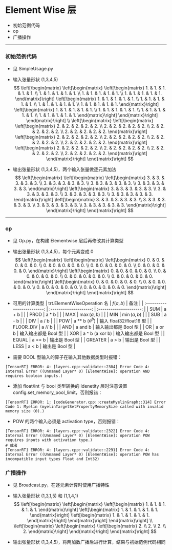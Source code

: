 # Element Wise 层
+ 初始范例代码
+ op
+ 广播操作

---
### 初始范例代码
+ 见 SimpleUsage.py

+ 输入张量形状 (1,3,4,5)
$$
\left[\begin{matrix}
    \left[\begin{matrix}
        \left[\begin{matrix}
            1. & 1. & 1. & 1. & 1. \\
            1. & 1. & 1. & 1. & 1. \\
            1. & 1. & 1. & 1. & 1. \\
            1. & 1. & 1. & 1. & 1.
        \end{matrix}\right]
        \left[\begin{matrix}
            1. & 1. & 1. & 1. & 1. \\
            1. & 1. & 1. & 1. & 1. \\
            1. & 1. & 1. & 1. & 1. \\
            1. & 1. & 1. & 1. & 1.
        \end{matrix}\right]
        \left[\begin{matrix}
            1. & 1. & 1. & 1. & 1. \\
            1. & 1. & 1. & 1. & 1. \\
            1. & 1. & 1. & 1. & 1. \\
            1. & 1. & 1. & 1. & 1.
        \end{matrix}\right]
    \end{matrix}\right]
\end{matrix}\right]
\\
\left[\begin{matrix}
    \left[\begin{matrix}
        \left[\begin{matrix}
            2. & 2. & 2. & 2. & 2. \\
            2. & 2. & 2. & 2. & 2. \\
            2. & 2. & 2. & 2. & 2. \\
            2. & 2. & 2. & 2. & 2.
        \end{matrix}\right]
        \left[\begin{matrix}
            2. & 2. & 2. & 2. & 2. \\
            2. & 2. & 2. & 2. & 2. \\
            2. & 2. & 2. & 2. & 2. \\
            2. & 2. & 2. & 2. & 2.
        \end{matrix}\right]
        \left[\begin{matrix}
            2. & 2. & 2. & 2. & 2. \\
            2. & 2. & 2. & 2. & 2. \\
            2. & 2. & 2. & 2. & 2. \\
            2. & 2. & 2. & 2. & 2.
        \end{matrix}\right]
    \end{matrix}\right]
\end{matrix}\right]
$$

+ 输出张量形状 (1,3,4,5)，两个输入张量做逐元素加法
$$
\left[\begin{matrix}
    \left[\begin{matrix}
        \left[\begin{matrix}
            3. & 3. & 3. & 3. & 3. \\
            3. & 3. & 3. & 3. & 3. \\
            3. & 3. & 3. & 3. & 3. \\
            3. & 3. & 3. & 3. & 3.
        \end{matrix}\right]
        \left[\begin{matrix}
            3. & 3. & 3. & 3. & 3. \\
            3. & 3. & 3. & 3. & 3. \\
            3. & 3. & 3. & 3. & 3. \\
            3. & 3. & 3. & 3. & 3.
        \end{matrix}\right]
        \left[\begin{matrix}
            3. & 3. & 3. & 3. & 3. \\
            3. & 3. & 3. & 3. & 3. \\
            3. & 3. & 3. & 3. & 3. \\
            3. & 3. & 3. & 3. & 3.
        \end{matrix}\right]
    \end{matrix}\right]
\end{matrix}\right]
$$

---
### op
+ 见 Op.py，在构建 Elementwise 层后再修改其计算类型

+ 输出张量形状 (1,3,4,5)，每个元素变成 0
$$
\left[\begin{matrix}
    \left[\begin{matrix}
        \left[\begin{matrix}
            0. & 0. & 0. & 0. & 0. \\
            0. & 0. & 0. & 0. & 0. \\
            0. & 0. & 0. & 0. & 0. \\
            0. & 0. & 0. & 0. & 0.
        \end{matrix}\right]
        \left[\begin{matrix}
            0. & 0. & 0. & 0. & 0. \\
            0. & 0. & 0. & 0. & 0. \\
            0. & 0. & 0. & 0. & 0. \\
            0. & 0. & 0. & 0. & 0.
        \end{matrix}\right]
        \left[\begin{matrix}
            0. & 0. & 0. & 0. & 0. \\
            0. & 0. & 0. & 0. & 0. \\
            0. & 0. & 0. & 0. & 0. \\
            0. & 0. & 0. & 0. & 0.
        \end{matrix}\right]
    \end{matrix}\right]
\end{matrix}\right]
$$

+ 可用的计算类型
| trt.ElementWiseOperation 名 |  $f\left(a,b\right)$   |          备注           |
| :-------------------------: | :--------------------: | :---------------------: |
|             SUM             |         a + b          |                         |
|            PROD             |         a * b          |                         |
|             MAX             | $\max\left(a,b\right)$ |                         |
|             MIN             | $\min\left(a,b\right)$ |                         |
|             SUB             |         a - b          |                         |
|             DIV             |         a / b          |                         |
|             POW             |   a \*\* b ($a^{b}$)   | 输入 float32/float16 型 |
|          FLOOR_DIV          |         a // b         |                         |
|             AND             |        a and b         |  输入输出都是 Bool 型   |
|             OR              |         a or b         |  输入输出都是 Bool 型   |
|             XOR             |    a ^ b (a xor b)     |  输入输出都是 Bool 型   |
|            EQUAL            |         a == b         |     输出是 Bool 型      |
|           GREATER           |         a > b          |     输出是 Bool 型      |
|            LESS             |         a < b          |     输出是 Bool 型      |

+ 需要 BOOL 型输入的算子在输入其他数据类型时报错：
```
[TensorRT] ERROR: 4: [layers.cpp::validate::2304] Error Code 4: Internal Error ((Unnamed Layer* 0) [ElementWise]: operation AND requires boolean inputs.)
```

+ 添加 float/int 与 bool 类型转换的 Idenetity 层时注意设置 config.set_memory_pool_limit，否则报错：
```
[TensorRT] ERROR: 1: [codeGenerator.cpp::createMyelinGraph::314] Error Code 1: Myelin (myelinTargetSetPropertyMemorySize called with invalid memory size (0).)
```

+ POW 的两个输入必须是 activation type，否则报错：
```
[TensorRT] ERROR: 4: [layers.cpp::validate::2322] Error Code 4: Internal Error ((Unnamed Layer* 0) [ElementWise]: operation POW requires inputs with activation type.)
# 或者
[TensorRT] ERROR: 4: [layers.cpp::validate::2291] Error Code 4: Internal Error ((Unnamed Layer* 0) [ElementWise]: operation POW has incompatible input types Float and Int32)
```

### 广播操作
+ 见 Broadcast.py，在逐元素计算时使用广播特性

+ 输入张量形状 (1,3,1,5) 和 (1,1,4,1)
$$
\left[\begin{matrix}
    \left[\begin{matrix}
        \left[\begin{matrix}
            1. & 1. & 1. & 1. & 1.
        \end{matrix}\right]
        \left[\begin{matrix}
            1. & 1. & 1. & 1. & 1.
        \end{matrix}\right]
        \left[\begin{matrix}
            1. & 1. & 1. & 1. & 1.
        \end{matrix}\right]
    \end{matrix}\right]
\end{matrix}\right]
\\
\left[\begin{matrix}
    \left[\begin{matrix}
        \left[\begin{matrix}
            2. \\ 2. \\ 2. \\ 2.
        \end{matrix}\right]
    \end{matrix}\right]
\end{matrix}\right]
$$

+ 输出张量形状 (1,3,4,5)，将两加数广播后进行计算，结果与初始范例代码相同